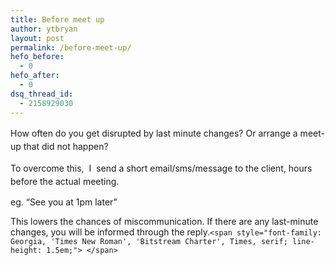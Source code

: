 ```yaml
---
title: Before meet up
author: ytbryan
layout: post
permalink: /before-meet-up/
hefo_before:
  - 0
hefo_after:
  - 0
dsq_thread_id:
  - 2158929030
---
```

<span style="line-height: 1.5;">How often do you get disrupted by last minute changes? Or arrange a meet-up that did not happen?</span>

To overcome this,  I  send<span style="line-height: 1.5;"> a short email/sms/message to the client, hours before the actual meeting. </span><span style="line-height: 1.5;"> </span>

eg. &#8220;See you at 1pm later&#8221;

This lowers the chances of miscommunication. If there are any last-minute changes, you will be informed through the reply.`<span style="font-family: Georgia, 'Times New Roman', 'Bitstream Charter', Times, serif; line-height: 1.5em;"> </span>`